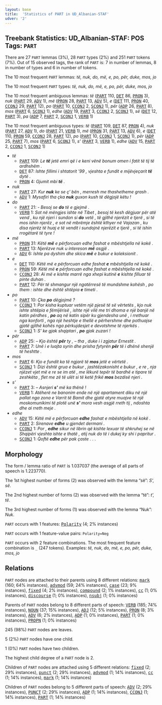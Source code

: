 ```yaml
---
layout: base
title:  'Statistics of PART in UD_Albanian-STAF'
udver: '2'
---
```


## Treebank Statistics: UD_Albanian-STAF: POS Tags: `PART`

There are 27 `PART` lemmas (3%), 28 `PART` types (2%) and 251 `PART` tokens (7%).
Out of 15 observed tags, the rank of `PART` is: 7 in number of lemmas, 8 in number of types and 6 in number of tokens.

The 10 most frequent `PART` lemmas: <em>të, nuk, do, më, e, po, për, duke, mos, jo</em>

The 10 most frequent `PART` types:  <em>të, nuk, do, më, e, po, për, duke, mos, jo</em>

The 10 most frequent ambiguous lemmas: <em>të</em> (<tt><a href="sq_staf-pos-PART.html">PART</a></tt> 110, <tt><a href="sq_staf-pos-DET.html">DET</a></tt> 86, <tt><a href="sq_staf-pos-PRON.html">PRON</a></tt> 3), <em>nuk</em> (<tt><a href="sq_staf-pos-PART.html">PART</a></tt> 29, <tt><a href="sq_staf-pos-ADV.html">ADV</a></tt> 1), <em>më</em> (<tt><a href="sq_staf-pos-PRON.html">PRON</a></tt> 28, <tt><a href="sq_staf-pos-PART.html">PART</a></tt> 13, <tt><a href="sq_staf-pos-ADV.html">ADV</a></tt> 5), <em>e</em> (<tt><a href="sq_staf-pos-DET.html">DET</a></tt> 111, <tt><a href="sq_staf-pos-PRON.html">PRON</a></tt> 40, <tt><a href="sq_staf-pos-CCONJ.html">CCONJ</a></tt> 29, <tt><a href="sq_staf-pos-PART.html">PART</a></tt> 12), <em>po</em> (<tt><a href="sq_staf-pos-PART.html">PART</a></tt> 10, <tt><a href="sq_staf-pos-CCONJ.html">CCONJ</a></tt> 2, <tt><a href="sq_staf-pos-SCONJ.html">SCONJ</a></tt> 1), <em>për</em> (<tt><a href="sq_staf-pos-ADP.html">ADP</a></tt> 26, <tt><a href="sq_staf-pos-PART.html">PART</a></tt> 8), <em>mos</em> (<tt><a href="sq_staf-pos-PART.html">PART</a></tt> 6, <tt><a href="sq_staf-pos-SCONJ.html">SCONJ</a></tt> 1), <em>edhe</em> (<tt><a href="sq_staf-pos-ADV.html">ADV</a></tt> 19, <tt><a href="sq_staf-pos-PART.html">PART</a></tt> 3, <tt><a href="sq_staf-pos-CCONJ.html">CCONJ</a></tt> 2, <tt><a href="sq_staf-pos-SCONJ.html">SCONJ</a></tt> 1), <em>së</em> (<tt><a href="sq_staf-pos-DET.html">DET</a></tt> 12, <tt><a href="sq_staf-pos-PART.html">PART</a></tt> 3), <em>pa</em> (<tt><a href="sq_staf-pos-ADP.html">ADP</a></tt> 7, <tt><a href="sq_staf-pos-PART.html">PART</a></tt> 2, <tt><a href="sq_staf-pos-SCONJ.html">SCONJ</a></tt> 1, <tt><a href="sq_staf-pos-VERB.html">VERB</a></tt> 1)

The 10 most frequent ambiguous types:  <em>të</em> (<tt><a href="sq_staf-pos-PART.html">PART</a></tt> 109, <tt><a href="sq_staf-pos-DET.html">DET</a></tt> 87, <tt><a href="sq_staf-pos-PRON.html">PRON</a></tt> 4), <em>nuk</em> (<tt><a href="sq_staf-pos-PART.html">PART</a></tt> 27, <tt><a href="sq_staf-pos-ADV.html">ADV</a></tt> 1), <em>do</em> (<tt><a href="sq_staf-pos-PART.html">PART</a></tt> 21, <tt><a href="sq_staf-pos-VERB.html">VERB</a></tt> 1), <em>më</em> (<tt><a href="sq_staf-pos-PRON.html">PRON</a></tt> 31, <tt><a href="sq_staf-pos-PART.html">PART</a></tt> 13, <tt><a href="sq_staf-pos-ADV.html">ADV</a></tt> 6), <em>e</em> (<tt><a href="sq_staf-pos-DET.html">DET</a></tt> 110, <tt><a href="sq_staf-pos-PRON.html">PRON</a></tt> 59, <tt><a href="sq_staf-pos-CCONJ.html">CCONJ</a></tt> 28, <tt><a href="sq_staf-pos-PART.html">PART</a></tt> 12), <em>po</em> (<tt><a href="sq_staf-pos-PART.html">PART</a></tt> 10, <tt><a href="sq_staf-pos-CCONJ.html">CCONJ</a></tt> 1, <tt><a href="sq_staf-pos-SCONJ.html">SCONJ</a></tt> 1), <em>për</em> (<tt><a href="sq_staf-pos-ADP.html">ADP</a></tt> 25, <tt><a href="sq_staf-pos-PART.html">PART</a></tt> 7), <em>mos</em> (<tt><a href="sq_staf-pos-PART.html">PART</a></tt> 6, <tt><a href="sq_staf-pos-SCONJ.html">SCONJ</a></tt> 1), <em>s'</em> (<tt><a href="sq_staf-pos-PART.html">PART</a></tt> 3, <tt><a href="sq_staf-pos-VERB.html">VERB</a></tt> 1), <em>edhe</em> (<tt><a href="sq_staf-pos-ADV.html">ADV</a></tt> 15, <tt><a href="sq_staf-pos-PART.html">PART</a></tt> 2, <tt><a href="sq_staf-pos-CCONJ.html">CCONJ</a></tt> 1, <tt><a href="sq_staf-pos-SCONJ.html">SCONJ</a></tt> 1)


* <em>të</em>
  * <tt><a href="sq_staf-pos-PART.html">PART</a></tt> 109: <em>Le <b>të</b> jetë emri që i e keni vënë bonum omen i fatit të tij të ardhshëm .</em>
  * <tt><a href="sq_staf-pos-DET.html">DET</a></tt> 87: <em>Ishte fillimi i shtatorit '99 , vjeshta e fundit e mijëvjeçarit <b>të</b> dytë .</em>
  * <tt><a href="sq_staf-pos-PRON.html">PRON</a></tt> 4: <em>Gjumit mbi <b>të</b> .</em>
* <em>nuk</em>
  * <tt><a href="sq_staf-pos-PART.html">PART</a></tt> 27: <em>Kur <b>nuk</b> ke se ç' bën , merresh me thashetheme grash .</em>
  * <tt><a href="sq_staf-pos-ADV.html">ADV</a></tt> 1: <em>Mysafiri tha çka <b>nuk</b> guxon kush të dëgjojë këtu !</em>
* <em>do</em>
  * <tt><a href="sq_staf-pos-PART.html">PART</a></tt> 21: <em>- Besoj se <b>do</b> të e gjejmë .</em>
  * <tt><a href="sq_staf-pos-VERB.html">VERB</a></tt> 1: <em>Sot në mëngjes ishte në Tibet , besoj të kesh dëgjuar për atë vend , ku një njeri i sundon si <b>do</b> vetë , të gjithë njerëzit e tjerë , si të mos ishin njerëz , e sot në mbrëmje është kthyer në Vajazan , ku disa njerëz të huaj e të vendit i sundojnë njerëzit e tjerë , si të ishin rrogëtarë të tyre !</em>
* <em>më</em>
  * <tt><a href="sq_staf-pos-PRON.html">PRON</a></tt> 31: <em>Këtë <b>më</b> e përforcuan edhe fashat e mbështjella në kokë .</em>
  * <tt><a href="sq_staf-pos-PART.html">PART</a></tt> 13: <em>Njerëzve nuk u intereson <b>më</b> asgjë .</em>
  * <tt><a href="sq_staf-pos-ADV.html">ADV</a></tt> 6: <em>Ishte pa dyshim dhe skica <b>më</b> e bukur e koleksionit .</em>
* <em>e</em>
  * <tt><a href="sq_staf-pos-DET.html">DET</a></tt> 110: <em>Këtë më e përforcuan edhe fashat <b>e</b> mbështjella në kokë .</em>
  * <tt><a href="sq_staf-pos-PRON.html">PRON</a></tt> 59: <em>Këtë më <b>e</b> përforcuan edhe fashat e mbështjella në kokë .</em>
  * <tt><a href="sq_staf-pos-CCONJ.html">CCONJ</a></tt> 28: <em>Ai më e kishte marrë nga xhepi kutinë <b>e</b> kishte filluar të pinte duhan .</em>
  * <tt><a href="sq_staf-pos-PART.html">PART</a></tt> 12: <em>Për të shmangur një ngatërresë të mundshme kohësh , po them : ishte dhe është shtëpia <b>e</b> timeti .</em>
* <em>po</em>
  * <tt><a href="sq_staf-pos-PART.html">PART</a></tt> 10: <em>Çka <b>po</b> dëgjojmë ?</em>
  * <tt><a href="sq_staf-pos-CCONJ.html">CCONJ</a></tt> 1: <em>Por kisha kuptuar vetëm një pjesë të së vërtetës , kjo nuk ishte shtëpia e fëmijërisë , ishte një vilë me tri dhoma e një banjë në katin përdhes , <b>po</b> aq në katin sipër ku gjendesha unë , i rrethuar nga konforti , nga një heshtje e thellë e përhershme dhe pothuajse gjatë gjithë kohës nga përkujdesjet e devotshme të njerkës .</em>
  * <tt><a href="sq_staf-pos-SCONJ.html">SCONJ</a></tt> 1: <em>S' ke gjak shqiptari , <b>po</b> gjak zuzari !</em>
* <em>për</em>
  * <tt><a href="sq_staf-pos-ADP.html">ADP</a></tt> 25: <em>– Kjo është <b>për</b> ty , – tha , duke i i zgjatur Ernestit .</em>
  * <tt><a href="sq_staf-pos-PART.html">PART</a></tt> 7: <em>Unë i e luajta syrin dhe prisha fytyrën <b>për</b> të i dhënë shenjë të heshtte .</em>
* <em>mos</em>
  * <tt><a href="sq_staf-pos-PART.html">PART</a></tt> 6: <em>Kjo e fundit ka të ngjarë të <b>mos</b> jetë e vërtetë .</em>
  * <tt><a href="sq_staf-pos-SCONJ.html">SCONJ</a></tt> 1: <em>Dizi është grua e bukur , jashtëzakonisht e bukur , e re , nja njëzet vjet më e re se im atë , me lëkurë tepër të bardhë e tipare të zeshkëta , flet me zë të ulët si të ketë frikë <b>mos</b> bezdisë njeri .</em>
* <em>s'</em>
  * <tt><a href="sq_staf-pos-PART.html">PART</a></tt> 3: <em>– Asnjeri <b>s'</b> më ka thënë !</em>
  * <tt><a href="sq_staf-pos-VERB.html">VERB</a></tt> 1: <em>Atëherë ne banonim ende në një apartament diku në një pallat nga zona e Varrit të Bamit dhe gjatë atyre muajve të një moskomunikimi të plotë unë <b>s'</b> mora vesh asgjë rreth tij , ndoshta dhe ai rreth meje .</em>
* <em>edhe</em>
  * <tt><a href="sq_staf-pos-ADV.html">ADV</a></tt> 15: <em>Këtë më e përforcuan <b>edhe</b> fashat e mbështjella në kokë .</em>
  * <tt><a href="sq_staf-pos-PART.html">PART</a></tt> 2: <em>Sirenave <b>edhe</b> u gjendet dermani .</em>
  * <tt><a href="sq_staf-pos-CCONJ.html">CCONJ</a></tt> 1: <em>Por , <b>edhe</b> sikur në librin që kishte lexuar të shkruhej se në Shqipëri vjeshta ishte e thatë , atij nuk do të i dukej ky shi i papritur .</em>
  * <tt><a href="sq_staf-pos-SCONJ.html">SCONJ</a></tt> 1: <em>Qoftë <b>edhe</b> për pak çaste . . .</em>

## Morphology

The form / lemma ratio of `PART` is 1.037037 (the average of all parts of speech is 1.223770).

The 1st highest number of forms (2) was observed with the lemma “së”: <em>S', së</em>.

The 2nd highest number of forms (2) was observed with the lemma “të”: <em>t', të</em>.

The 3rd highest number of forms (1) was observed with the lemma “Nuk”: <em>Nuk</em>.

`PART` occurs with 1 features: <tt><a href="sq_staf-feat-Polarity.html">Polarity</a></tt> (4; 2% instances)

`PART` occurs with 1 feature-value pairs: `Polarity=Neg`

`PART` occurs with 2 feature combinations.
The most frequent feature combination is `_` (247 tokens).
Examples: <em>të, nuk, do, më, e, po, për, duke, mos, jo</em>


## Relations

`PART` nodes are attached to their parents using 8 different relations: <tt><a href="sq_staf-dep-mark.html">mark</a></tt> (160; 64% instances), <tt><a href="sq_staf-dep-advmod.html">advmod</a></tt> (59; 24% instances), <tt><a href="sq_staf-dep-case.html">case</a></tt> (23; 9% instances), <tt><a href="sq_staf-dep-fixed.html">fixed</a></tt> (4; 2% instances), <tt><a href="sq_staf-dep-compound.html">compound</a></tt> (2; 1% instances), <tt><a href="sq_staf-dep-cc.html">cc</a></tt> (1; 0% instances), <tt><a href="sq_staf-dep-discourse.html">discourse</a></tt> (1; 0% instances), <tt><a href="sq_staf-dep-nsubj.html">nsubj</a></tt> (1; 0% instances)

Parents of `PART` nodes belong to 8 different parts of speech: <tt><a href="sq_staf-pos-VERB.html">VERB</a></tt> (185; 74% instances), <tt><a href="sq_staf-pos-NOUN.html">NOUN</a></tt> (37; 15% instances), <tt><a href="sq_staf-pos-ADJ.html">ADJ</a></tt> (12; 5% instances), <tt><a href="sq_staf-pos-PRON.html">PRON</a></tt> (8; 3% instances), <tt><a href="sq_staf-pos-ADV.html">ADV</a></tt> (6; 2% instances), <tt><a href="sq_staf-pos-ADP.html">ADP</a></tt> (1; 0% instances), <tt><a href="sq_staf-pos-PART.html">PART</a></tt> (1; 0% instances), <tt><a href="sq_staf-pos-PROPN.html">PROPN</a></tt> (1; 0% instances)

245 (98%) `PART` nodes are leaves.

5 (2%) `PART` nodes have one child.

1 (0%) `PART` nodes have two children.

The highest child degree of a `PART` node is 2.

Children of `PART` nodes are attached using 5 different relations: <tt><a href="sq_staf-dep-fixed.html">fixed</a></tt> (2; 29% instances), <tt><a href="sq_staf-dep-punct.html">punct</a></tt> (2; 29% instances), <tt><a href="sq_staf-dep-advmod.html">advmod</a></tt> (1; 14% instances), <tt><a href="sq_staf-dep-cc.html">cc</a></tt> (1; 14% instances), <tt><a href="sq_staf-dep-mark.html">mark</a></tt> (1; 14% instances)

Children of `PART` nodes belong to 5 different parts of speech: <tt><a href="sq_staf-pos-ADV.html">ADV</a></tt> (2; 29% instances), <tt><a href="sq_staf-pos-PUNCT.html">PUNCT</a></tt> (2; 29% instances), <tt><a href="sq_staf-pos-ADP.html">ADP</a></tt> (1; 14% instances), <tt><a href="sq_staf-pos-CCONJ.html">CCONJ</a></tt> (1; 14% instances), <tt><a href="sq_staf-pos-PART.html">PART</a></tt> (1; 14% instances)


